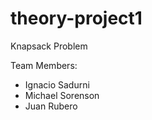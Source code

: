 # theory-project1
Knapsack Problem

Team Members:
- Ignacio Sadurni
- Michael Sorenson
- Juan Rubero
